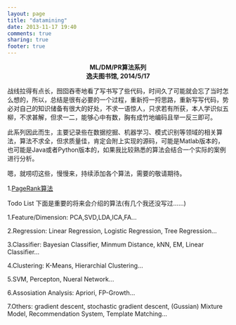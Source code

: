 ```yaml
---
layout: page
title: "datamining"
date: 2013-11-17 19:40
comments: true
sharing: true
footer: true
---
```


**<center>ML/DM/PR算法系列</center>**
**<center>逸夫图书馆, 2014/5/17</center>**

战线拉得有点长，囫囵吞枣地看了写书写了些代码，时间久了可能就会忘了当时怎么想的，所以，总结是很有必要的一个过程，重新捋一捋思路，重新写写代码，势必对自己的知识储备有很大的好处，不求一语惊人，只求若有所获，本人学识似五柳，不求甚解，但求一二，能够心中有数，胸有成竹地编码且举一反三即可。

此系列因此而生，主要记录些在数据挖掘、机器学习、模式识别等领域的相关算法，算法不求全，但求质量佳，肯定会附上实现的源码，可能是Matlab版本的，也可能是Java或者Python版本的，如果我比较熟悉的算法会结合一个实际的案例进行分析。

嗯，就唠叨这些，慢慢来，持续添加各个算法，需要的敬请期待。

1.[PageRank算法](http://hujiaweibujidao.github.io/blog/2014/05/12/algorithms-pagerank/)

Todo List  下面是重要的将来会介绍的算法(有几个我还没写过......)

1.Feature/Dimension: PCA,SVD,LDA,ICA,FA...

2.Regression: Linear Regression, Logistic Regression, Tree Regression...

3.Classifier: Bayesian Classifier, Minmum Distance, kNN, EM, Linear Classifier...

4.Clustering: K-Means, Hierarchial Clustering...

5.SVM, Percepton, Nueral Network...

6.Assosiation Analysis: Apriori, FP-Growth...

7.Others: gradient descent, stochastic gradient descent, (Gussian) Mixture Model, Recommendation System, Template Matching...





